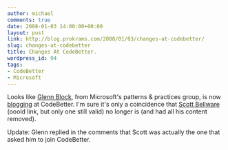 ```yaml
---
author: michael
comments: true
date: 2008-01-03 14:00:00+00:00
layout: post
link: http://blog.prokrams.com/2008/01/03/changes-at-codebetter/
slug: changes-at-codebetter
title: Changes At CodeBetter.
wordpress_id: 94
tags:
- CodeBetter
- Microsoft
---
```


Looks like [Glenn Block](http://blogs.msdn.com/gblock/), from Microsoft's patterns & practices group, is now [blogging](http://codebetter.com/blogs/glenn.block/default.aspx) at CodeBetter.  I'm sure it's only a coincidence that [Scott Bellware](http://weblogs.asp.net/sbellware/) (ooold link, but only one still valid) no longer is (and had all his content removed).   


  


Update:  Glenn replied in the comments that Scott was actually the one that asked him to join CodeBetter.   

